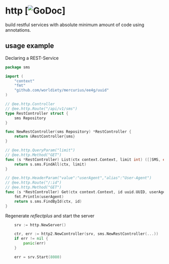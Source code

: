 # http [![GoDoc](https://godoc.org/github.com/golangee/http?status.svg)]
build restful services with absolute minimum amount of code using annotations.

## usage example

Declaring a REST-Service
```go
package sms

import (
	"context"
	"fmt"
	"github.com/worldiety/mercurius/ee4g/uuid"
)

// @ee.http.Controller
// @ee.http.Route("/api/v1/sms")
type RestController struct {
	sms Repository
}

func NewRestController(sms Repository) *RestController {
	return &RestController{sms}
}

// @ee.http.QueryParam("limit")
// @ee.http.Method("GET")
func (s *RestController) List(ctx context.Context, limit int) ([]SMS, error) {
	return s.sms.FindAll(ctx, limit)
}

// @ee.http.HeaderParam("value":"userAgent","alias":"User-Agent")
// @ee.http.Route("/:id")
// @ee.http.Method("GET")
func (s *RestController) Get(ctx context.Context, id uuid.UUID, userAgent string) (SMS, error) {
	fmt.Println(userAgent)
	return s.sms.FindById(ctx, id)
}
```
Regenerate *reflectplus* and start the server
```go
    srv := http.NewServer()

	ctr, err := http2.NewController(srv, sms.NewRestController(...))
	if err != nil {
		panic(err)
	}

	err = srv.Start(8080)
```
